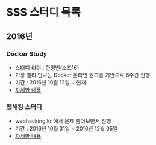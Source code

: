 # SSS 스터디 목록

## 2016년

### Docker Study
 - 스터디 리더 : 한영빈(소프16)
 - 가장 빨리 만나는 Docker 온라인 원고를 기반으로 6주간 진행
 - 기간 : 2016년 10월 12일 ~ 현재
 - [자세한 내용](docker-study.md)

### 웹해킹 스터디
 - webhacking.kr 에서 문제 풀어보면서 진행
 - 기간 : 2016년 10월 31일 ~ 2016년 12월 05일
 - [자세한 내용](webhacking.md)
